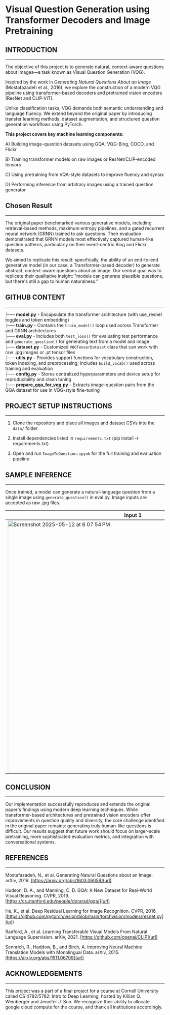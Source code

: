 # Visual Question Generation using Transformer Decoders and Image Pretraining

## INTRODUCTION
-----------------------------------------------------------------------------------------------------

The objective of this project is to generate natural, context-aware questions about images—a task known as Visual Question Generation (VQG). 

Inspired by the work in *Generating Natural Questions About an Image* (Mostafazadeh et al., 2016), we explore the construction of a modern VQG pipeline using transformer-based decoders and pretrained vision encoders (ResNet and CLIP-ViT). 

Unlike classification tasks, VQG demands both semantic understanding and language fluency. We extend beyond the original paper by introducing transfer learning methods, dataset augmentation, and structured question generation workflows using PyTorch.

**This project covers key machine learning components:**

A) Building image-question datasets using GQA, VQG-Bing, COCO, and Flickr

B) Training transformer models on raw images or ResNet/CLIP-encoded tensors

C) Using pretraining from VQA-style datasets to improve fluency and syntax

D) Performing inference from arbitrary images using a trained question generator

## Chosen Result
-----------------------------------------------------------------------------------------------------

The original paper benchmarked various generative models, including retrieval-based methods, maximum entropy pipelines, and a gated recurrent neural network (GRNN) trained to ask questions. Their evaluation demonstrated that GRNN models most effectively captured human-like question patterns, particularly on their event-centric Bing and Flickr datasets.

We aimed to replicate this result: specifically, the ability of an end-to-end generative model (in our case, a Transformer-based decoder) to generate abstract, context-aware questions about an image. Our central goal was to replicate their qualitative insight: "models can generate plausible questions, but there's still a gap to human naturalness."

## GITHUB CONTENT
-----------------------------------------------------------------------------------------------------
├── **model.py** - Encapsulate the transformer architecture (with use_resnet toggles and token embedding)             
├── **train.py** - Contains the `train_model()` loop used across Transformer and GRNN architectures             
├── **eval.py** - Includes both `test_loss()` for evaluating test performance and `generate_question()` for generating text from a model and image              
├── **dataset.py** - Customized `VQGTensorDataset` class that can work with raw .jpg images or .pt tensor files           
├── **utils.py** - Provides support functions for vocabulary construction, token indexing, and preprocessing; includes `build_vocab()` used across training and evaluation             
├── **config.py** - Stores centralized hyperparameters and device setup for reproducibility and clean tuning             
├── **prepare_gqa_for_vqg.py** - Extracts image-question pairs from the GQA dataset for use in VQG-style fine-tuning  




## PROJECT SETUP INSTRUCTIONS
-----------------------------------------------------------------------------------------------------

1) Clone the repository and place all images and dataset CSVs into the `data/` folder

2) Install dependencies listed in `requirements.txt` (pip install -r requirements.txt)

3) Open and run `ImageToQuestion.ipynb` for the full training and evaluation pipeline




## SAMPLE INFERENCE
-----------------------------------------------------------------------------------------------------

Once trained, a model can generate a natural-language question from a single image using `generate_question()`
in eval.py. Image inputs are accepted as raw .jpg files.

| Input 1 | Input 2 |
|--------|---------|
| <img width="791" alt="Screenshot 2025-05-12 at 6 07 54 PM" src="https://github.com/user-attachments/assets/8d49ea0b-1db6-4868-8edd-3790c2c50084" /> | <img width="785" alt="Screenshot 2025-05-12 at 6 09 37 PM" src="https://github.com/user-attachments/assets/e52c7bce-151b-4c70-9516-cb09fa821bf5" /> |

## CONCLUSION
-----------------------------------------------------------------------------------------------------
Our implementation successfully reproduces and extends the original paper's findings using modern deep learning techniques. While transformer-based architectures and pretrained vision encoders offer improvements in question quality and diversity, the core challenge identified in the original paper remains: generating truly human-like questions is difficult. Our results suggest that future work should focus on larger-scale pretraining, more sophisticated evaluation metrics, and integration with conversational systems.


## REFERENCES
-----------------------------------------------------------------------------------------------------

Mostafazadeh, N., et al. Generating Natural Questions about an Image. arXiv, 2016. [https://arxiv.org/abs/1603.06059](url)

Hudson, D. A., and Manning, C. D. GQA: A New Dataset for Real-World Visual Reasoning. CVPR, 2019. [https://cs.stanford.edu/people/dorarad/gqa/](url)

He, K., et al. Deep Residual Learning for Image Recognition. CVPR, 2016. [https://github.com/pytorch/vision/blob/main/torchvision/models/resnet.py](url)

Radford, A., et al. Learning Transferable Visual Models From Natural Language Supervision. arXiv, 2021. [https://github.com/openai/CLIP](url)

Sennrich, R., Haddow, B., and Birch, A. Improving Neural Machine Translation Models with Monolingual Data. arXiv, 2015. [https://arxiv.org/abs/1511.06709](url)

## ACKNOWLEDGEMENTS
-----------------------------------------------------------------------------------------------------

This project was a part of a final project for a course at Cornell University called CS 4782/5782: Intro to Deep Learning, hosted by Killian Q. Weinberger and Jennifer J. Sun. We recognize their ability to allocate google cloud compute for the course, and thank all institutions accordingly.

